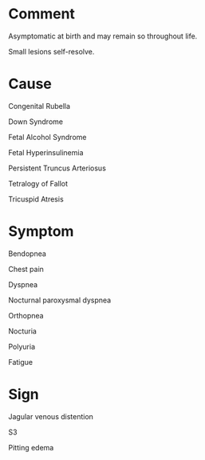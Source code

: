 # Comment

Asymptomatic at birth and may remain so throughout life.

Small lesions self-resolve.

# Cause

Congenital Rubella

Down Syndrome

Fetal Alcohol Syndrome

Fetal Hyperinsulinemia

Persistent Truncus Arteriosus

Tetralogy of Fallot

Tricuspid Atresis

# Symptom

Bendopnea

Chest pain

Dyspnea

Nocturnal paroxysmal dyspnea

Orthopnea

Nocturia

Polyuria

Fatigue

# Sign

Jagular venous distention

S3

Pitting edema
